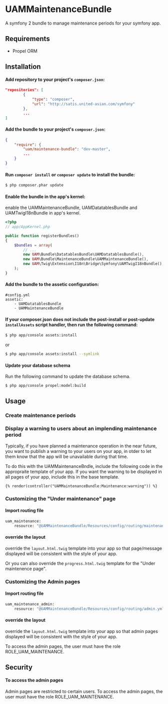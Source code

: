 UAMMaintenanceBundle
===================

A symfony 2 bundle to manage maintenance periods for your symfony app.

Requirements
------------
* Propel ORM

Installation
------------

#### Add repository to your project's `composer.json`:

```json
"repositories": [
		{
			"type": "composer",
			"url": "http://satis.united-asian.com/symfony"
		},
		...
]
```

#### Add the bundle to your project's `composer.json`:

```json
{
    "require": {
        "uam/maintenance-bundle": "dev-master",
        ...
    }
}
```

#### Run `composer install` or `composer update` to install the bundle:

``` bash
$ php composer.phar update
```


#### Enable the bundle in the app's kernel:
enable the UAMMaintenanceBundle, UAMDatatablesBundle and UAMTwigI18nBundle in app's kernel.

``` php
<?php
// app/AppKernel.php

public function registerBundles()
{
    $bundles = array(
        // ...
        new UAM\Bundle\DatatablesBundle\UAMDatatablesBundle(),
        new UAM\Bundle\MaintenanceBundle\UAMMaintenanceBundle(),
        new UAM\Twig\Extension\I18n\Bridge\Symfony\UAMTwigI18nBundle(),
    );
}
```

#### Add the bundle to the assetic configuration:

```
#config.yml
assetic:
    - UAMDatatablesBundle
    - UAMMaintenanceBundle
```

#### If your composer.json does not include the post-install or post-update `installAssets` script handler, then run the following command:

``` bash
$ php app/console assets:install
```

or

``` bash
$ php app/console assets:install --symlink
```
#### Update your database schema

Run the following command to update the database schema.

```
$ php app/console propel:model:build
```

Usage
-----

### Create maintenance periods

### Display a warning to users about an implending maintenance period

Typically, if you have planned a maintenance operation in the near future, you want to publish a warning to your users on your app, in otder to let them know that the app will be unavailable during that time.

To do this with the UAMMaintenanceBndle, include the following code in the appropraite template of your app. If you want the warning to be displayed in all pages of your app, include this in the base template.

``` twig
{% render(controller("UAMMaintenanceBundle:Maintenance:warning")) %}
```

### Customizing the "Under maintenance" page
#### Import routing file

``` bash
uam_maintenance:
    resource: "@UAMMaintenanceBundle/Resources/config/routing/maintenance.yml"
```
#### override the layout
override the `layout.html.twig` template into your app so that page/message displayed will be consistent with the style of your app.

Or you can also override the `progress.html.twig` template for the "Under maintenence page". 

### Customizing the Admin pages
#### Import routing file

``` bash
uam_maintenance_admin:
    resource: "@UAMMaintenanceBundle/Resources/config/routing/admin.yml"
```
#### override the layout
override the `layout.html.twig` template into your app so that admin pages displayed will be consistent with the style of your app.

To access the admin pages, the user must have the role ROLE_UAM_MAINTENANCE.



Security
----

#### To access the admin pages

Admin pages are restricted to certain users. To access the admin pages, the user must have the role ROLE_UAM_MAINTENANCE.